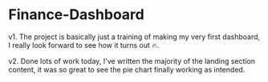 # Finance-Dashboard

v1. The project is basically just a training of making my very first dashboard, I really look forward to see how it turns out 🔥.

v2. Done lots of work today, I've written the majority of the landing section content, it was so great to see the pie chart finally working as intended.
